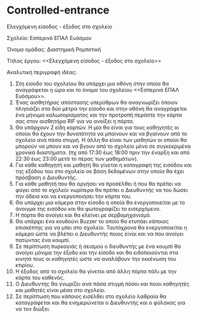 # Controlled-entrance
Ελεγχόμενη είσοδος - έξοδος στο σχολείο

Σχολείο: Εσπερινό ΕΠΑΛ Ευόσμου

Όνομα ομάδας: Διαστημική Ρομποτική

Τίτλος έργου: <<Ελεγχόμενη είσοδος - έξοδος στο σχολείο>>

Αναλυτική περιγραφή ιδέας:

1.	Στη είσοδο του σχολείου θα υπάρχει μια οθόνη στην οποία θα αναγράφεται η ώρα και το όνομα του σχολείου  <<Εσπερινό ΕΠΑΛ Ευόσμου>>. 
2.	Ένας αισθητήρας απόστασης υπερύθρων θα αναγνωρίζει όποιον πλησιάζει στα δύο μέτρα την είσοδο και στην οθόνη θα αναγράφεται ένα μήνυμα καλωσορίσματος και την προτροπή περάστε την κάρτα σας στον αισθητήρα RIF για να ανοίξει η πόρτα. 
3.	Θα υπάρχουν 2 είδη καρτών. Η μία θα είναι για τους καθηγητές οι οποίοι θα έχουν την δυνατότητα να μπαίνουν και να βγαίνουν από το σχολείο ανά πάσα στιγμή. Η άλλη θα είναι των μαθητών οι οποίοι θα μπορούν να μπουν  και να βγουν από το σχολείο μόνο σε συγκεκριμένα χρονικά διαστήματα. (πχ από 17:30 έως 18:00 πριν την έναρξη και από 22:30 έως 23:00 μετά το πέρας των μαθημάτων).
4.	Για κάθε καθηγητή και μαθητή θα γίνεται η καταγραφή της εισόδου και της εξόδου του στο σχολείο σε βάση δεδομένων στην οποία θα έχει πρόσβαση ο Διευθυντής.
5.	Για κάθε μαθητή που θα αργήσει να προσέλθει ή που θα πρέπει να φύγει από το σχολείο νωρίτερα θα πρέπει ο Διευθυντής να του δώσει την άδεια και να ενεργοποιήσει την κάρτα του.
6.	Θα υπάρχει μια κάμερα στην είσοδο η οποία θα ενεργοποιείται με το άνοιγμα της εισόδου και θα φωτογραφίζει το εισερχόμενο.
7.	Η πόρτα θα ανοίγει και θα κλείνει με σερβομηχανισμό.
8.	Θα υπάρχει ένα κουδούνι Buzzer το οποίο θα κτυπάει κάποιος επισκέπτης για να μπει στο σχολείο. Ταυτόχρονα θα ενεργοποιείται η κάμερα ώστε να βλέπει ο Διευθυντής ποιος είναι και να που ανοίγει πατώντας ένα κουμπί.
9.	Σε περίπτωση πυρκαγιάς ή σεισμού ο διευθυντής με ένα κουμπί θα ανοίγει μόνιμα την έξοδο και την είσοδο και θα ειδοποιούνται στα κινητά τους οι καθηγητές ώστε να αναλάβουν την εκκένωση του κτιρίου.
10.	Η έξοδος από το σχολείο θα γίνεται από άλλη πόρτα πάλι με την κάρτα του καθενός.
11.	Ο Διευθυντής θα γνωρίζει ανά πάσα στιγμή πόσοι και ποιοι καθηγητές και μαθητές είναι μέσα στο σχολείο.
12.	Σε περίπτωση που κάποιος εισέλθει στο σχολείο λαθραία θα καταγράφεται και θα ενημερώνεται ο Διευθυντής και ο φύλακας για να τον διώξει.
